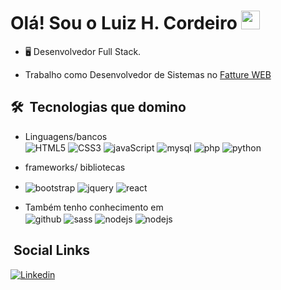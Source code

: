 <h1> Olá! Sou o Luiz H. Cordeiro <img src="https://raw.githubusercontent.com/kaueMarques/kaueMarques/master/hi.gif" width="30px"></h1>

- 🖥 Desenvolvedor Full Stack.  

- Trabalho como Desenvolvedor de Sistemas no [Fatture WEB](https://fattureweb.com.br/) 

## 🛠 &nbsp;Tecnologias que domino

- Linguagens/bancos  
<img src="https://img.shields.io/badge/HTML5-E34F26?style=for-the-badge&logo=html5&logoColor=white" alt="HTML5" align="center"> <img src="https://img.shields.io/badge/CSS3-1572B6?style=for-the-badge&logo=css3&logoColor=white" alt="CSS3" align="center"> <img src="https://img.shields.io/badge/JavaScript-F7DF1E?style=for-the-badge&logo=javascript&logoColor=black" alt="javaScript" align="center">  <img src="https://img.shields.io/badge/MySQL-00000F?style=for-the-badge&logo=mysql&logoColor=white" alt="mysql" align="center">  <img src="https://img.shields.io/badge/PHP-777BB4?style=for-the-badge&logo=php&logoColor=white" alt="php" align="center">  <img src="https://img.shields.io/badge/Python-3776AB?style=for-the-badge&logo=python&logoColor=white" alt="python" align="center">

- frameworks/ bibliotecas
- <img src="https://img.shields.io/badge/Bootstrap-563D7C?style=for-the-badge&logo=bootstrap&logoColor=white" alt="bootstrap" align="center"> <img src="https://img.shields.io/badge/jQuery-0769AD?style=for-the-badge&logo=jquery&logoColor=white" alt="jquery" align="center"> <img src="https://img.shields.io/badge/React-20232A?style=for-the-badge&logo=react&logoColor=61DAFB" alt="react" align="center"> 

- Também tenho conhecimento em  
<img src="https://img.shields.io/badge/GitHub-100000?style=for-the-badge&logo=github&logoColor=white" alt="github" align="center"> <img src="https://img.shields.io/badge/Sass-CC6699?style=for-the-badge&logo=sass&logoColor=white" alt="sass" align="center"> <img src="https://img.shields.io/badge/Node.js-43853D?style=for-the-badge&logo=node.js&logoColor=white" alt="nodejs" align="center"> <img src="https://img.shields.io/badge/Kotlin-0095D5?&style=for-the-badge&logo=kotlin&logoColor=white" alt="nodejs" align="center"> 


## &nbsp;Social Links

[![Linkedin](https://img.shields.io/badge/LinkedIn-0077B5?style=for-the-badge&logo=linkedin&logoColor=white)](https://www.linkedin.com/in/luizh-cordeiro/)
